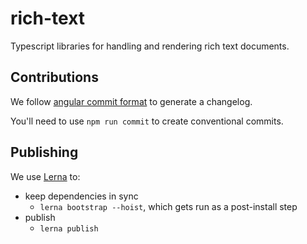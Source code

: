 # rich-text

Typescript libraries for handling and rendering rich text documents.

## Contributions

We follow [angular commit format](https://gist.github.com/stephenparish/9941e89d80e2bc58a153#allowed-type)
to generate a changelog.

You'll need to use `npm run commit` to create conventional commits.

## Publishing

We use [Lerna](https://github.com/lerna/lerna) to:

- keep dependencies in sync
  - `lerna bootstrap --hoist`, which gets run as a post-install step
- publish
  - `lerna publish`

